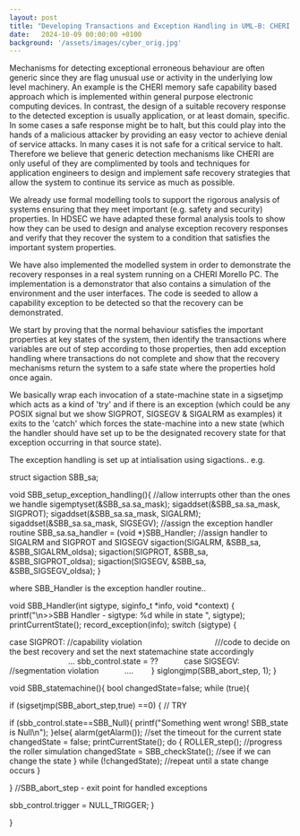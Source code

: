 ```yaml
---
layout: post
title: "Developing Transactions and Exception Handling in UML-B: CHERI exception handling as recovery mechanism"
date:   2024-10-09 00:00:00 +0100
background: '/assets/images/cyber_orig.jpg'
---
```

Mechanisms for detecting exceptional erroneous behaviour are often generic since they are flag unusual use or activity in the underlying low level machinery. 
An example is the CHERI memory safe capability based approach which is implemented within general purpose electronic computing devices. 
In contrast, the  design of a suitable recovery response to the detected exception is usually application, or at least domain, specific.  
In some cases a  safe response might be to halt, but this could play into the hands of a malicious attacker by providing an easy vector to achieve denial of service attacks. 
In many cases it is not safe for a critical service to halt.
Therefore we believe that generic detection mechanisms like CHERI are only useful of they are complimented by tools and techniques for application  engineers to design and implement safe recovery strategies that allow the system to continue its service as much as possible.
 
We already use formal modelling tools to support the rigorous analysis of systems ensuring that they meet important (e.g. safety and security) properties.
In HDSEC we have adapted these formal analysis tools to show how they can be used to design and analyse exception recovery responses and verify that they recover the system to a condition that satisfies the important system properties.
 
We have also implemented  the modelled system in order to demonstrate the recovery responses  in a real system running on a CHERI Morello PC. 
The implementation is a demonstrator that also contains a simulation of the environment and the user interfaces. 
The code is seeded to allow a capability exception to be detected so that the recovery can be demonstrated.

We start by proving that the normal behaviour satisfies the important properties at key states of the system, then identify the transactions where variables are out of step according to those properties, then add exception handling where transactions do not complete and show that the recovery mechanisms return the system to a safe state where the properties hold once again.

We basically wrap each invocation of  a state-machine state in a sigsetjmp which acts as a kind of 'try' and  if there is an exception (which could be any POSIX signal but we show SIGPROT, SIGSEGV & SIGALRM as examples) it exits to the 'catch'  which forces the  state-machine into a new state (which the handler should have set up to be the designated recovery state for that exception occurring in that source state).

The exception handling is set up at intialisation using sigactions.. e.g.

struct sigaction SBB_sa;

void SBB_setup_exception_handling(){
//allow interrupts other than the ones we handle
sigemptyset(&SBB_sa.sa_mask);
sigaddset(&SBB_sa.sa_mask, SIGPROT);
sigaddset(&SBB_sa.sa_mask, SIGALRM);
sigaddset(&SBB_sa.sa_mask, SIGSEGV);
//assign the exception handler routine
SBB_sa.sa_handler = (void *)SBB_Handler;
   //assign handler to SIGALRM and SIGPROT and SIGSEGV
   sigaction(SIGALRM, &SBB_sa, &SBB_SIGALRM_oldsa);
   sigaction(SIGPROT, &SBB_sa, &SBB_SIGPROT_oldsa);
   sigaction(SIGSEGV, &SBB_sa, &SBB_SIGSEGV_oldsa);
}

where  SBB_Handler is the exception handler routine..

void SBB_Handler(int sigtype, siginfo_t *info, void *context) {
printf("\n>>SBB Handler - sigtype: %d while in state ", sigtype);
printCurrentState();
record_exception(info);
switch (sigtype) {

case SIGPROT: //capability  violation
                  ///code to  decide on the best recovery and set the next statemachine state accordingly
               ... sbb_control.state = ??
      case SIGSEGV: //segmentation violation
      ....
    }
 siglongjmp(SBB_abort_step, 1);
}

void SBB_statemachine(){
bool  changedState=false;
while (true){

if (sigsetjmp(SBB_abort_step,true) ==0) {   // TRY

if (sbb_control.state==SBB_Null){
printf("Something went wrong! SBB_state is Null\n");
}else{
alarm(getAlarm()); //set the timeout for the current state
changedState = false;
printCurrentState();
do {
ROLLER_step(); //progress the roller simulation
changedState = SBB_checkState(); //see if we can change the state
} while (!changedState); //repeat until a state change occurs
}

} //SBB_abort_step - exit point for handled exceptions

sbb_control.trigger = NULL_TRIGGER;
}

}

<a href ="/files/stm_SBB_exceptions.png">

